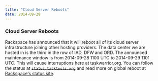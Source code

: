 ```yaml
---
title: "Cloud Server Reboots"
date: 2014-09-28
---
```


### Cloud Server Reboots 

Rackspace has announced that it will reboot all of its cloud server infrastructure joining other hosting providers.
The data center we are hosted in is the third in the row of IAD, DFW and ORD.
The announced maintenance window is from 2014-09-28 1100 UTC to 2014-09-29 1101 UTC.
This will cause interruptions here at taskwarrior.org.
You can follow the status at ~~`status.tasktools.org`~~ and read more on global reboot at [Rackspace's status site](https://rackspace.service-now.com/system_status).
